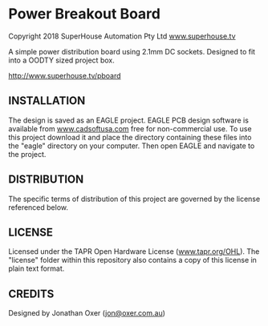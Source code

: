 Power Breakout Board
==========================
Copyright 2018 SuperHouse Automation Pty Ltd  www.superhouse.tv  

A simple power distribution board using 2.1mm DC sockets. Designed to
fit into a OODTY sized project box.

  http://www.superhouse.tv/pboard


INSTALLATION
------------
The design is saved as an EAGLE project. EAGLE PCB design software is
available from www.cadsoftusa.com free for non-commercial use. To use
this project download it and place the directory containing these files
into the "eagle" directory on your computer. Then open EAGLE and
navigate to the project.


DISTRIBUTION
------------
The specific terms of distribution of this project are governed by the
license referenced below.


LICENSE
-------
Licensed under the TAPR Open Hardware License (www.tapr.org/OHL).
The "license" folder within this repository also contains a copy of
this license in plain text format.


CREDITS
-------
Designed by Jonathan Oxer (jon@oxer.com.au)
